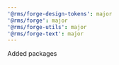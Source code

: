 ```yaml
---
'@rms/forge-design-tokens': major
'@rms/forge': major
'@rms/forge-utils': major
'@rms/forge-text': major
---
```


Added packages
